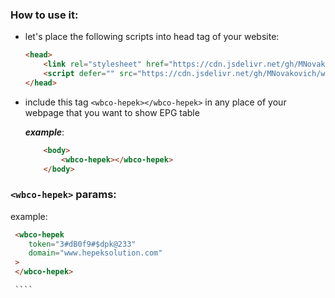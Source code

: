 ### How to use it:

* let's place the following scripts into head tag of your website:
    ```html
    <head>
        <link rel="stylesheet" href="https://cdn.jsdelivr.net/gh/MNovakovich/wbco-hepek/main.min.css">
        <script defer="" src="https://cdn.jsdelivr.net/gh/MNovakovich/wbco-hepek/main.min.js"></script>
    </head>
    ```

*  include this tag  ```<wbco-hepek></wbco-hepek>```  in any place of your webpage that you want to show EPG table

    ***example***:
    ```html
        <body>
            <wbco-hepek></wbco-hepek>
        </body>
    ````
### ```<wbco-hepek>``` params:
   
   example:
   ```html
    <wbco-hepek
       token="3#dB0f9#$dpk@233"
       domain="www.hepeksolution.com"
    >
    </wbco-hepek>

    ````

   